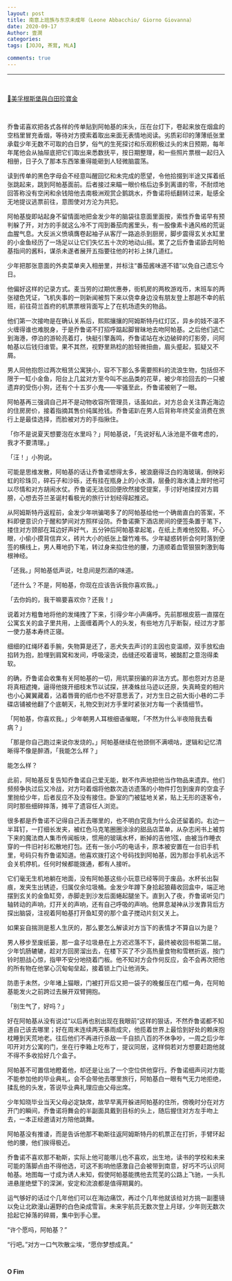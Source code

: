 ```yaml
---
layout: post
title: 南意上班族与东京未成年（Leone Abbacchio/ Giorno Giovanna）
date: 2020-09-17
Author: 壹澗
categories: 
tags: [JOJO, 茶茸, MLA]

comments: true
--- 
```


***

<br/>

[🎵美孚根斯堡與白田珍寶金](https://www.youtube.com/watch?v=ohSYteMarVs "美孚根斯堡與白田珍寶金")

<br/>

乔鲁诺喜欢把各式各样的传单贴到阿帕基的床头，压在台灯下，卷起来放在烟盒的空档里冒充香烟，等待对方摸索着取出来面无表情地阅读。劣质彩印的薄薄纸张里承载少年无数不可取的白日梦，俗气的生死探讨和乐观积极过头的末日预期，每年年尾他会从抽屉底把它们取出来悉数抚平，按日期整理，和一些照片票根一起归入相册，日子久了那本东西笨重得能砸到人轻微脑震荡。

读到传单的黑色字母会不经意叫醒回忆和未完成的愿望，令他拾掇到半途又挥着纸张跳起来，跳到阿帕基面前。后者接过来瞄一眼价格后边多到离谱的零，不耐烦地回答称没有空闲和余钱陪他去南极洲观赏企鹅跳水，乔鲁诺将纸翻转过来，耻感全无地提议逃票前往，意图使对方沦为共犯。

阿帕基旋即站起身不留情面地把金发少年的脑袋往意面里面按，索性乔鲁诺早有预判躲了开，对方的手就这么冷不丁闯到番茄肉酱里头，有一股像素卡通风格的荒诞血腥气息。大反派义愤填膺卷起袖子从客厅一路追杀到厨房，脚步震得玄关水缸里的小金鱼经历了一场足以让它们失忆五十次的地动山摇。累了之后乔鲁诺舔去阿帕基指间的酱料，谋杀未遂者展开五指要往他的衬衫上抹几道红。

少年把那张意面的外卖菜单夹入相册里，并标注“番茄酱味道不错”以免自己遗忘今日。

他偏好这样的记录方式。麦当劳的过期优惠券，街机房的两枚游戏币，末班车的两张褪色凭证，飞机失事的一则新闻被剪下来以侥幸身边没有朋友登上那趟不幸的航班，前往荷兰首府的机票票根背面写上了在机场遗失的物品。

他们第一次接吻是在确认关系后，熙熙攘攘的阿姆斯特丹红灯区，异乡的妓不温不火缠得谁也难脱身，于是乔鲁诺不打招呼踮起脚冒昧地去吻阿帕基。之后他们逃亡到海港，停泊的游轮亮着灯，快艇引擎轰鸣，乔鲁诺站在水边破碎的灯影旁，问阿帕基以后钱归谁管。果不其然，视野里熟稔的脸轻微扭曲，眉头蹙起，狐疑又不屑。

男人同他抱怨过两次租赁公寓狭小，容不下那么多需要照料的流浪生物，包括但不限于一缸小金鱼，阳台上几盆对方至今叫不出品类的花草，被少年捡回去的一只被遗弃的受伤小狗，还有个十五岁小鬼——牢骚至此，乔鲁诺被剜了一眼。

阿帕基再三强调自己并不是动物收容所管理员，话虽如此，对方总会关注靠近海边的住房房价，接着指摘其售价纯属抢钱。乔鲁诺趴在男人后背称年终奖金消费在旅行上是最佳选择，而脸被对方的手指揪住。

「你不是说夏天想要泡在水里吗？」阿帕基说，「先说好私人泳池是不做考虑的，我才不要清理。」

「汪！」小狗说。

可能是思维发散，阿帕基的话让乔鲁诺想得太多，被浪磨得泛白的海玻璃，倒映彩虹的珍珠贝，碎石子和沙砾，还有挂在瓶身上的小水滴，层叠的海水涌上岸时他可以尽情和对方胡闹水仗。乔鲁诺无法驳回便欣然接受提案，手讨好地揉捏对方肩膀，心想去芬兰圣诞村看极光的旅行计划经得起推迟。

从阿姆斯特丹返程前，金发少年哄骗喝多了的阿帕基给他一个确凿直白的答案，不料即便意识介于醒和梦间对方照样设防。乔鲁诺撕下酒店房间的便签条置于笔下，搂住对方颈部在耳边好声好气，五分钟后阿帕基拿起笔，在纸上责难他狡黠，坏心眼，小偷小摸背信弃义，砖片大小的纸张上罄竹难书。少年疑惑转折会何时落到便签的横线上，男人蓦地扔下笔，转过身来掐住他的腰，力道顺着血管狠狠刺激到每根神经。

「还我。」阿帕基低声说，吐息间是烈酒的味道。

「还什么？不是，阿帕基，你现在应该告诉我你喜欢我。」

「去你妈的，我干嘛要喜欢你？还我！」

说着对方粗鲁地将他的发绳拽了下来，引得少年小声痛呼。先前那根皮筋一直摆在公寓玄关的盒子里共用，上面缠着两个人的头发，有些地方几乎断裂，经过方才那一使力基本寿终正寝。

细细的红绳环着手腕，失物算是还了，恶犬失去声讨的主因也变温顺，双手放松由掐转为抱，脸埋到肩窝和发间，呼吸滚烫，齿缝还咬着谩骂，被酩酊之意泡得柔软。

的确，乔鲁诺会收集有关阿帕基的一切，用坑蒙拐骗的非法方式。那也怨对方总是将真相遮掩，逼得他拨开细枝末节以试探，拼凑蛛丝马迹以还原，失真畸变的相片也小心翼翼藏着，沾着唇膏的纸巾也不好意思丢了，对方生日之前大街小巷的二手碟店铺被他翻了个底朝天，礼物交到对方手里时紧张对方每一个表情细节。

「阿帕基，你喜欢我。」少年朝男人耳根细语催眠，「不然为什么半夜陪我去看病？」

「那是你自己跑过来说你发烧的。」阿帕基继续在他颈侧不满嘀咕，逻辑和记忆清晰得不像是醉酒，「我能怎么样？」

能怎么样？

此前，阿帕基反复告知乔鲁诺自己爱无能，默不作声地把他当作物品来遗弃。他们频频争执过后又冷战，对方叼着烟将他数次造访遗落的小物件打包到废弃的空盒子里抛给少年，后者反应不及没有接住。卧室的门被猛地关紧，贴上无形的逐客令，同时那些细碎摔落，摊平了遗容任人浏览。

很多都是乔鲁诺不记得自己丢去哪里的，也不明白究竟为什么会还留着的。右边一半耳钉，一打细长发夹，被红色马克笔圈圈涂涂的甜品店菜单，从杂志闲书上被剪下来的魔法商人集市传闻板块，惯用的玻璃水杯，断掉的吉他1弦，由被当作睡衣穿的一件旧衬衫松散地打包。还有一张小巧的电话卡，原本被安置在一台旧手机里，号码只有乔鲁诺知道。他喜欢拨打这个号码找到阿帕基，因为那台手机永远不会关机停机，任何时候都能拨通，都有人接听。

它们毫无生机地躺在地面，没有阿帕基这些小玩意已经等同于废品，水杯长出裂痕，发夹生出锈迹，归属仅余垃圾桶。金发少年蹲下身拾起狼藉收回盒中，端正地摆到玄关的金鱼缸旁，赤脚走到沙发后面蜷起腿坐下。直到入了夜，乔鲁诺听见门轴转动的声响，灯开关的声响，还有自己呼吸的声响。他屏息凝神从沙发靠背后方探出脑袋，注视着阿帕基打开鱼缸旁的那个盒子搅动片刻又关上。

如果妄自揣测是惹人生厌的，那么要怎么解读对方当下的表情才不算自以为是？

男人移步至废纸篓，那一盒子垃圾悬在上方迟迟落不下，最终被收回书柜第二层。少年饥肠辘辘，趁对方回房溜出去，在楼下买了不少高热量食物和雪糕折返，按门铃时胆战心惊，指甲不安分地挠着门板。他不知对方会作何反应，会不会再次把他的所有物在他掌心沉甸甸垒起，接着锁上门让他消失。

防患于未然，少年堵上猫眼，门被打开后又把一袋子的晚餐压在门框一角，在阿帕基能发火之前跨过去展开双臂拥抱。

「别生气了，好吗？」

好在阿帕基从没有说过“以后再也别出现在我眼前”这样的狠话，不然乔鲁诺都不知道自己该去哪里；好在周末连续两天暴雨成灾，他揽着世界上最恰到好处的赖床抱枕睡到天荒地老。往后他们不再进行杀敌一千自损八百的不休争吵，一周之后少年叩开对方公寓的门，坐在行李箱上吃布丁，提议同居，这样倘若对方想要赶跑他就不得不多收拾好几个盒子。

阿帕基不可置信地瞪着他，却还是让出了一个空位供他穿行。乔鲁诺细声问对方能不能参加他的毕业典礼，会不会带他去哪里旅行，阿帕基白一眼有气无力地拒绝，揉乱他的头发，答说毕业典礼理应由父母出席。

少年知晓毕业当天父母必定缺席，故早早离开躲进阿帕基的住所，傍晚时分在对方开门的瞬间，乔鲁诺将舞会的半副面具戴到目标的头上，随后握住对方左手吻上去，一本正经邀请对方陪他跳舞。

阿帕基没有推诿，而是告诉他那不勒斯往返阿姆斯特丹的机票正在打折，手臂环起他的腰，他们挨得极近。

乔鲁诺不喜欢那不勒斯，实际上他可能哪儿也不喜欢，出生地，读书的学校和未来可能的落脚点由不得他选，可这不影响他感激自己会被带到南意，好巧不巧认识阿帕基。地图每一寸成为诱人未知，假使阿帕基能携他去荒芜的公路上飞驰，一头扎进悬崖绝壁下的深渊，安定和流浪都是值得期冀的。

运气够好的话过个几年他们可以在海边痛饮，再过个几年他就该给对方挑一副墨镜以免让北欧漫山遍野的白色染成雪盲。未来宇航员无数次登上月球，少年则无数次拾起它掉落的碎屑，集中到手心里。

“许个愿吗，阿帕基？”

“行吧。”对方一口气吹散尘埃，“愿你梦想成真。”

<br/>

**O Fim**
